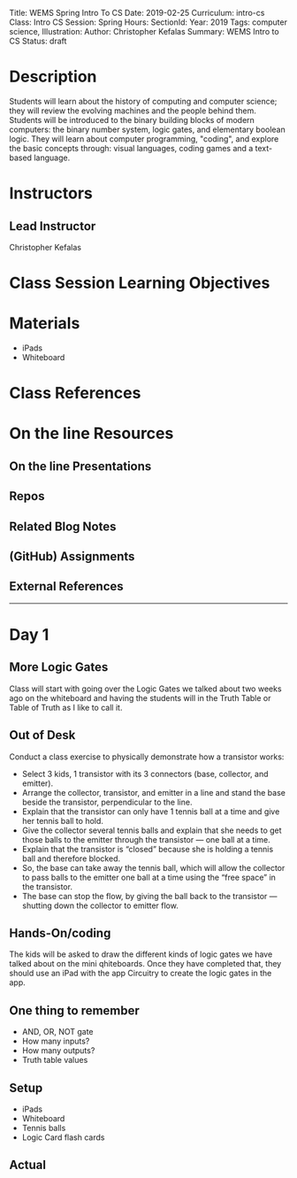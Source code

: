 Title: WEMS Spring Intro To CS
Date: 2019-02-25
Curriculum: intro-cs
Class: Intro CS
Session: Spring
Hours:
SectionId:
Year: 2019
Tags: computer science,
Illustration:
Author: Christopher Kefalas
Summary: WEMS Intro to CS
Status: draft

# Description

Students will learn about the history of computing and computer science; they will review the evolving machines and the people behind them. Students will be introduced to the binary building blocks of modern computers: the binary number system, logic gates, and elementary boolean logic. They will learn about computer programming, "coding", and explore the basic concepts through: visual languages, coding games and a text-based language.

# Instructors

## Lead Instructor

Christopher Kefalas

# Class Session Learning Objectives

# Materials

- iPads
- Whiteboard

# Class References

# On the line Resources

## On the line Presentations

## Repos

## Related Blog Notes

## (GitHub) Assignments

## External References

---

# Day 1

## More Logic Gates

Class will start with going over the Logic Gates we talked about two weeks ago on the whiteboard and having the students will in the Truth Table or Table of Truth as I like to call it.

## Out of Desk

Conduct a class exercise to physically demonstrate how a transistor works:

- Select 3 kids, 1 transistor with its 3 connectors (base, collector, and emitter).
- Arrange the collector, transistor, and emitter in a line and stand the base beside the transistor, perpendicular to the line.
- Explain that the transistor can only have 1 tennis ball at a time and give her tennis ball to hold.
- Give the collector several tennis balls and explain that she needs to get those balls to the emitter through the transistor — one ball at a time.
- Explain that the transistor is “closed” because she is holding a tennis ball and therefore blocked.
- So, the base can take away the tennis ball, which will allow the collector to pass balls to the emitter one ball at a time using the “free space” in the transistor.
- The base can stop the flow, by giving the ball back to the transistor — shutting down the collector to emitter flow.

## Hands-On/coding

The kids will be asked to draw the different kinds of logic gates we have talked about on the mini qhiteboards. Once they have completed that, they should use an iPad with the app Circuitry to create the logic gates in the app.

## One thing to remember

- AND, OR, NOT gate
- How many inputs?
- How many outputs?
- Truth table values

## Setup

- iPads
- Whiteboard
- Tennis balls
- Logic Card flash cards

## Actual
